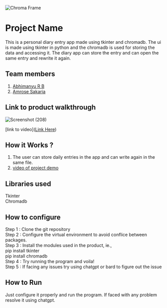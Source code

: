 ![Chroma Frame](https://github.com/TH-Activities/saturday-hack-night-template/assets/90635335/365c00da-597c-446f-9aa7-bed99fb26074)



# Project Name
This is a personal diary entry app made using tkinter and chromadb. The ui is made using tkinter in python and the chromadb is used for storing the data and accessing it. The diary app can store the entry and can open the same entry and rewrite it again.
## Team members
1. [Abhimanyu R B](https://github.com/Abm32)
2. [Amrose Sakaria](https://github.com/AMROSE-SAKARIA)
## Link to product walkthrough

![Screenshot (208)](https://github.com/Abm32/Chroma-sh/assets/110992125/1a1f039f-32eb-43fc-8284-4ee28bd4d635)





[link to video]([Link Here](https://github.com/Abm32/Chroma-sh/assets/110992125/88bfef26-971c-4f4b-a05b-7e5699944f98))
## How it Works ?
1. The user can store daily entries in the app and can write again in the same file.
2. [video of project demo](https://github.com/Abm32/Chroma-sh/assets/110992125/88bfef26-971c-4f4b-a05b-7e5699944f98)
## Libraries used
Tkinter  
Chromadb  
## How to configure
Step 1 : Clone the git repository  
Step 2 : Configure the virtual environment to avoid conflice between packages.  
Step 3 : Install the modules used in the product, ie.,  
         &#9;pip install tkinter  
         pip install chromadb  
Step 4 : Try running the program and voila!  
Step 5 : If facing any issues try using chatgpt or bard to figure out the issue  
## How to Run
Just configure it properly and run the program. If faced with any problem resolve it using chatgpt.

